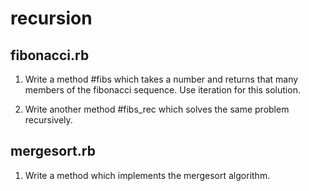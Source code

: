 # recursion

## fibonacci.rb
1. Write a method #fibs which takes a number and returns that many members of the fibonacci sequence. Use iteration for this solution.

2. Write another method #fibs_rec which solves the same problem recursively.

## mergesort.rb
1. Write a method which implements the mergesort algorithm.
